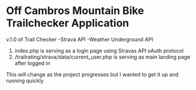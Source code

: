 Off Cambros Mountain Bike Trailchecker Application
============

v.1.0 of Trail Checker
  -Strava API
  -Weather Underground API
  
  
1. index.php is serving as a login page using Stravas API oAuth protocol
2. /trailrating/strava/data/current_user.php is serving as main landing page after logged in


This will change as the project progresses but I wanted to get it up and running quickly
